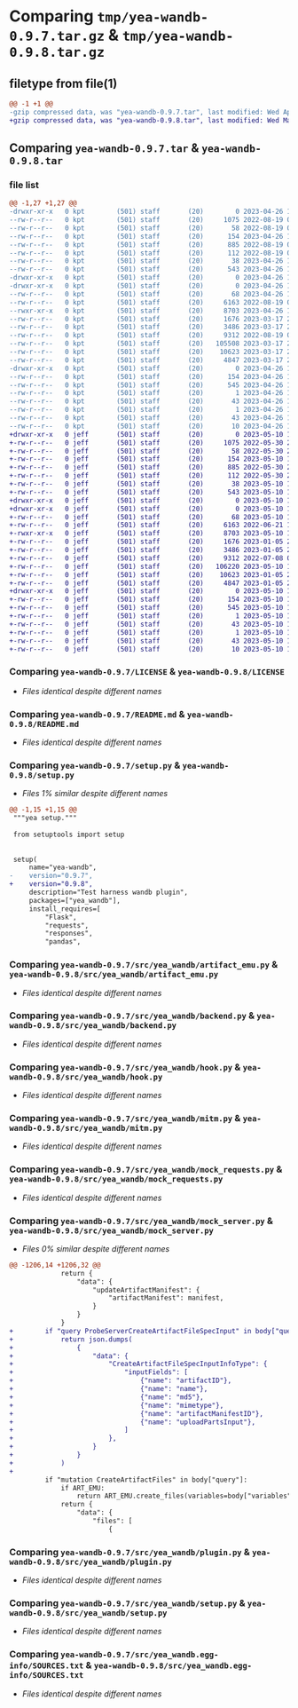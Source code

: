 # Comparing `tmp/yea-wandb-0.9.7.tar.gz` & `tmp/yea-wandb-0.9.8.tar.gz`

## filetype from file(1)

```diff
@@ -1 +1 @@
-gzip compressed data, was "yea-wandb-0.9.7.tar", last modified: Wed Apr 26 18:34:11 2023, max compression
+gzip compressed data, was "yea-wandb-0.9.8.tar", last modified: Wed May 10 14:20:36 2023, max compression
```

## Comparing `yea-wandb-0.9.7.tar` & `yea-wandb-0.9.8.tar`

### file list

```diff
@@ -1,27 +1,27 @@
-drwxr-xr-x   0 kpt        (501) staff       (20)        0 2023-04-26 18:34:11.809271 yea-wandb-0.9.7/
--rw-r--r--   0 kpt        (501) staff       (20)     1075 2022-08-19 03:13:13.000000 yea-wandb-0.9.7/LICENSE
--rw-r--r--   0 kpt        (501) staff       (20)       58 2022-08-19 03:13:13.000000 yea-wandb-0.9.7/MANIFEST.in
--rw-r--r--   0 kpt        (501) staff       (20)      154 2023-04-26 18:34:11.808911 yea-wandb-0.9.7/PKG-INFO
--rw-r--r--   0 kpt        (501) staff       (20)      885 2022-08-19 03:13:13.000000 yea-wandb-0.9.7/README.md
--rw-r--r--   0 kpt        (501) staff       (20)      112 2022-08-19 03:13:13.000000 yea-wandb-0.9.7/pyproject.toml
--rw-r--r--   0 kpt        (501) staff       (20)       38 2023-04-26 18:34:11.809368 yea-wandb-0.9.7/setup.cfg
--rw-r--r--   0 kpt        (501) staff       (20)      543 2023-04-26 17:04:01.000000 yea-wandb-0.9.7/setup.py
-drwxr-xr-x   0 kpt        (501) staff       (20)        0 2023-04-26 18:34:11.794563 yea-wandb-0.9.7/src/
-drwxr-xr-x   0 kpt        (501) staff       (20)        0 2023-04-26 18:34:11.804062 yea-wandb-0.9.7/src/yea_wandb/
--rw-r--r--   0 kpt        (501) staff       (20)       68 2023-04-26 17:04:01.000000 yea-wandb-0.9.7/src/yea_wandb/__init__.py
--rw-r--r--   0 kpt        (501) staff       (20)     6163 2022-08-19 03:13:13.000000 yea-wandb-0.9.7/src/yea_wandb/artifact_emu.py
--rwxr-xr-x   0 kpt        (501) staff       (20)     8703 2023-04-26 17:04:01.000000 yea-wandb-0.9.7/src/yea_wandb/backend.py
--rw-r--r--   0 kpt        (501) staff       (20)     1676 2023-03-17 22:36:04.000000 yea-wandb-0.9.7/src/yea_wandb/hook.py
--rw-r--r--   0 kpt        (501) staff       (20)     3486 2023-03-17 22:36:04.000000 yea-wandb-0.9.7/src/yea_wandb/mitm.py
--rw-r--r--   0 kpt        (501) staff       (20)     9312 2022-08-19 03:13:13.000000 yea-wandb-0.9.7/src/yea_wandb/mock_requests.py
--rw-r--r--   0 kpt        (501) staff       (20)   105508 2023-03-17 22:36:04.000000 yea-wandb-0.9.7/src/yea_wandb/mock_server.py
--rw-r--r--   0 kpt        (501) staff       (20)    10623 2023-03-17 22:36:04.000000 yea-wandb-0.9.7/src/yea_wandb/plugin.py
--rw-r--r--   0 kpt        (501) staff       (20)     4847 2023-03-17 22:36:04.000000 yea-wandb-0.9.7/src/yea_wandb/setup.py
-drwxr-xr-x   0 kpt        (501) staff       (20)        0 2023-04-26 18:34:11.808331 yea-wandb-0.9.7/src/yea_wandb.egg-info/
--rw-r--r--   0 kpt        (501) staff       (20)      154 2023-04-26 18:34:11.000000 yea-wandb-0.9.7/src/yea_wandb.egg-info/PKG-INFO
--rw-r--r--   0 kpt        (501) staff       (20)      545 2023-04-26 18:34:11.000000 yea-wandb-0.9.7/src/yea_wandb.egg-info/SOURCES.txt
--rw-r--r--   0 kpt        (501) staff       (20)        1 2023-04-26 18:34:11.000000 yea-wandb-0.9.7/src/yea_wandb.egg-info/dependency_links.txt
--rw-r--r--   0 kpt        (501) staff       (20)       43 2023-04-26 18:34:11.000000 yea-wandb-0.9.7/src/yea_wandb.egg-info/entry_points.txt
--rw-r--r--   0 kpt        (501) staff       (20)        1 2023-04-26 18:34:11.000000 yea-wandb-0.9.7/src/yea_wandb.egg-info/not-zip-safe
--rw-r--r--   0 kpt        (501) staff       (20)       43 2023-04-26 18:34:11.000000 yea-wandb-0.9.7/src/yea_wandb.egg-info/requires.txt
--rw-r--r--   0 kpt        (501) staff       (20)       10 2023-04-26 18:34:11.000000 yea-wandb-0.9.7/src/yea_wandb.egg-info/top_level.txt
+drwxr-xr-x   0 jeff       (501) staff       (20)        0 2023-05-10 14:20:36.877453 yea-wandb-0.9.8/
+-rw-r--r--   0 jeff       (501) staff       (20)     1075 2022-05-30 23:04:24.000000 yea-wandb-0.9.8/LICENSE
+-rw-r--r--   0 jeff       (501) staff       (20)       58 2022-05-30 23:04:24.000000 yea-wandb-0.9.8/MANIFEST.in
+-rw-r--r--   0 jeff       (501) staff       (20)      154 2023-05-10 14:20:36.877152 yea-wandb-0.9.8/PKG-INFO
+-rw-r--r--   0 jeff       (501) staff       (20)      885 2022-05-30 23:04:24.000000 yea-wandb-0.9.8/README.md
+-rw-r--r--   0 jeff       (501) staff       (20)      112 2022-05-30 23:04:24.000000 yea-wandb-0.9.8/pyproject.toml
+-rw-r--r--   0 jeff       (501) staff       (20)       38 2023-05-10 14:20:36.877647 yea-wandb-0.9.8/setup.cfg
+-rw-r--r--   0 jeff       (501) staff       (20)      543 2023-05-10 14:19:45.000000 yea-wandb-0.9.8/setup.py
+drwxr-xr-x   0 jeff       (501) staff       (20)        0 2023-05-10 14:20:36.855986 yea-wandb-0.9.8/src/
+drwxr-xr-x   0 jeff       (501) staff       (20)        0 2023-05-10 14:20:36.869980 yea-wandb-0.9.8/src/yea_wandb/
+-rw-r--r--   0 jeff       (501) staff       (20)       68 2023-05-10 14:19:45.000000 yea-wandb-0.9.8/src/yea_wandb/__init__.py
+-rw-r--r--   0 jeff       (501) staff       (20)     6163 2022-06-21 16:50:06.000000 yea-wandb-0.9.8/src/yea_wandb/artifact_emu.py
+-rwxr-xr-x   0 jeff       (501) staff       (20)     8703 2023-05-10 14:18:59.000000 yea-wandb-0.9.8/src/yea_wandb/backend.py
+-rw-r--r--   0 jeff       (501) staff       (20)     1676 2023-01-05 23:53:31.000000 yea-wandb-0.9.8/src/yea_wandb/hook.py
+-rw-r--r--   0 jeff       (501) staff       (20)     3486 2023-01-05 23:53:31.000000 yea-wandb-0.9.8/src/yea_wandb/mitm.py
+-rw-r--r--   0 jeff       (501) staff       (20)     9312 2022-07-08 02:01:53.000000 yea-wandb-0.9.8/src/yea_wandb/mock_requests.py
+-rw-r--r--   0 jeff       (501) staff       (20)   106220 2023-05-10 14:19:45.000000 yea-wandb-0.9.8/src/yea_wandb/mock_server.py
+-rw-r--r--   0 jeff       (501) staff       (20)    10623 2023-01-05 23:53:31.000000 yea-wandb-0.9.8/src/yea_wandb/plugin.py
+-rw-r--r--   0 jeff       (501) staff       (20)     4847 2023-01-05 23:53:31.000000 yea-wandb-0.9.8/src/yea_wandb/setup.py
+drwxr-xr-x   0 jeff       (501) staff       (20)        0 2023-05-10 14:20:36.876194 yea-wandb-0.9.8/src/yea_wandb.egg-info/
+-rw-r--r--   0 jeff       (501) staff       (20)      154 2023-05-10 14:20:36.000000 yea-wandb-0.9.8/src/yea_wandb.egg-info/PKG-INFO
+-rw-r--r--   0 jeff       (501) staff       (20)      545 2023-05-10 14:20:36.000000 yea-wandb-0.9.8/src/yea_wandb.egg-info/SOURCES.txt
+-rw-r--r--   0 jeff       (501) staff       (20)        1 2023-05-10 14:20:36.000000 yea-wandb-0.9.8/src/yea_wandb.egg-info/dependency_links.txt
+-rw-r--r--   0 jeff       (501) staff       (20)       43 2023-05-10 14:20:36.000000 yea-wandb-0.9.8/src/yea_wandb.egg-info/entry_points.txt
+-rw-r--r--   0 jeff       (501) staff       (20)        1 2023-05-10 14:20:36.000000 yea-wandb-0.9.8/src/yea_wandb.egg-info/not-zip-safe
+-rw-r--r--   0 jeff       (501) staff       (20)       43 2023-05-10 14:20:36.000000 yea-wandb-0.9.8/src/yea_wandb.egg-info/requires.txt
+-rw-r--r--   0 jeff       (501) staff       (20)       10 2023-05-10 14:20:36.000000 yea-wandb-0.9.8/src/yea_wandb.egg-info/top_level.txt
```

### Comparing `yea-wandb-0.9.7/LICENSE` & `yea-wandb-0.9.8/LICENSE`

 * *Files identical despite different names*

### Comparing `yea-wandb-0.9.7/README.md` & `yea-wandb-0.9.8/README.md`

 * *Files identical despite different names*

### Comparing `yea-wandb-0.9.7/setup.py` & `yea-wandb-0.9.8/setup.py`

 * *Files 1% similar despite different names*

```diff
@@ -1,15 +1,15 @@
 """yea setup."""
 
 from setuptools import setup
 
 
 setup(
     name="yea-wandb",
-    version="0.9.7",
+    version="0.9.8",
     description="Test harness wandb plugin",
     packages=["yea_wandb"],
     install_requires=[
         "Flask",
         "requests",
         "responses",
         "pandas",
```

### Comparing `yea-wandb-0.9.7/src/yea_wandb/artifact_emu.py` & `yea-wandb-0.9.8/src/yea_wandb/artifact_emu.py`

 * *Files identical despite different names*

### Comparing `yea-wandb-0.9.7/src/yea_wandb/backend.py` & `yea-wandb-0.9.8/src/yea_wandb/backend.py`

 * *Files identical despite different names*

### Comparing `yea-wandb-0.9.7/src/yea_wandb/hook.py` & `yea-wandb-0.9.8/src/yea_wandb/hook.py`

 * *Files identical despite different names*

### Comparing `yea-wandb-0.9.7/src/yea_wandb/mitm.py` & `yea-wandb-0.9.8/src/yea_wandb/mitm.py`

 * *Files identical despite different names*

### Comparing `yea-wandb-0.9.7/src/yea_wandb/mock_requests.py` & `yea-wandb-0.9.8/src/yea_wandb/mock_requests.py`

 * *Files identical despite different names*

### Comparing `yea-wandb-0.9.7/src/yea_wandb/mock_server.py` & `yea-wandb-0.9.8/src/yea_wandb/mock_server.py`

 * *Files 0% similar despite different names*

```diff
@@ -1206,14 +1206,32 @@
             return {
                 "data": {
                     "updateArtifactManifest": {
                         "artifactManifest": manifest,
                     }
                 }
             }
+        if "query ProbeServerCreateArtifactFileSpecInput" in body["query"]:
+            return json.dumps(
+                {
+                    "data": {
+                        "CreateArtifactFileSpecInputInfoType": {
+                            "inputFields": [
+                                {"name": "artifactID"},
+                                {"name": "name"},
+                                {"name": "md5"},
+                                {"name": "mimetype"},
+                                {"name": "artifactManifestID"},
+                                {"name": "uploadPartsInput"},
+                            ]
+                        },
+                    }
+                }
+            )
+
         if "mutation CreateArtifactFiles" in body["query"]:
             if ART_EMU:
                 return ART_EMU.create_files(variables=body["variables"])
             return {
                 "data": {
                     "files": [
                         {
```

### Comparing `yea-wandb-0.9.7/src/yea_wandb/plugin.py` & `yea-wandb-0.9.8/src/yea_wandb/plugin.py`

 * *Files identical despite different names*

### Comparing `yea-wandb-0.9.7/src/yea_wandb/setup.py` & `yea-wandb-0.9.8/src/yea_wandb/setup.py`

 * *Files identical despite different names*

### Comparing `yea-wandb-0.9.7/src/yea_wandb.egg-info/SOURCES.txt` & `yea-wandb-0.9.8/src/yea_wandb.egg-info/SOURCES.txt`

 * *Files identical despite different names*

